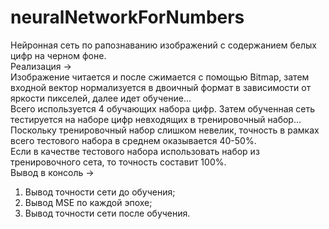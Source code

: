 # neuralNetworkForNumbers  
Нейронная сеть по рапознаванию изображений с содержанием белых цифр на черном фоне.  
Реализация ->  
Изображение читается и после сжимается с помощью Bitmap, затем входной вектор нормализуется в двоичный формат в зависимости от яркости пикселей, далее идет обучение...  
Всего используется 4 обучающих набора цифр. Затем обученная сеть тестируется на наборе цифр невходящих в тренировочный набор...  
Поскольку тренировочный набор слишком невелик, точность в рамках всего тестового набора в среднем оказывается 40-50%.  
Если в качестве тестового набора использовать набор из тренировочного сета, то точность составит 100%.  
Вывод в консоль ->  
1) Вывод точности сети до обучения;  
2) Вывод MSE по каждой эпохе;  
3) Вывод точности сети после обучения.
